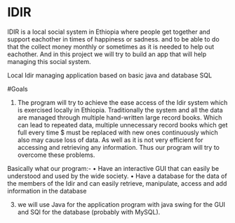 # IDIR
IDIR is a local social system in Ethiopia where people get together and support eachother in times of happiness or sadness. and to be able to do that the collect money monthly or sometimes as it is needed to help out eachother.
And in this project we will try to build an app that will help managing this social system. 

Local Idir managing application based on basic java and database SQL

#Goals
1.	The program will try to achieve the ease access of the Idir system which is exercised locally in Ethiopia.
Traditionally the system and all the data are managed through multiple hand-written large record books. Which can lead to repeated data, multiple unnecessary record books which get full every time $ must be replaced with new ones continuously which also may cause loss of data. As well as it is not very efficient for accessing and retrieving any information.
Thus our program will try to overcome these problems.

Basically what our program:-
  •	Have an interactive GUI that can easily be understood and used by the wide society.
  •	Have a database for the data of the members of the Idir and can easily retrieve, manipulate, access and add information in the database

3.	 we will use Java for the application program with java swing for the GUI and SQl for the database (probably with MySQL). 
